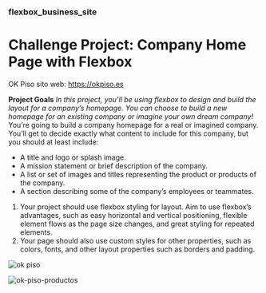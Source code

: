 ### flexbox_business_site
# Challenge Project: Company Home Page with Flexbox

OK Piso sito web:
https://okpiso.es

__Project Goals__
_In this project, you’ll be using flexbox to design and build the layout for a company’s homepage. You can choose to build a new homepage for an existing company or imagine your own dream company!​_
You’re going to build a company homepage for a real or imagined company. You’ll get to decide exactly what content to include for this company, but you should at least include:

* A title and logo or splash image.
* A mission statement or brief description of the company.
* A list or set of images and titles representing the product or products of the company.
* A section describing some of the company’s employees or teammates.

1. Your project should use flexbox styling for layout. Aim to use flexbox’s advantages, such as easy horizontal and vertical positioning, flexible element flows as the page size changes, and great styling for repeated elements.
2. Your page should also use custom styles for other properties, such as colors, fonts, and other layout properties such as borders and padding.

![ok piso](https://github.com/mtapirina/flexbox_business_site/assets/116927372/2aa68a18-b065-4f9e-8ca7-c3b52477928f)

![ok-piso-productos](https://github.com/mtapirina/flexbox_business_site/assets/116927372/3024d43f-f40f-46ba-bf29-a74811423475)


